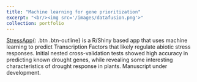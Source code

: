 ```yaml
---
title: "Machine learning for gene prioritization"
excerpt: "<br/><img src='/images/datafusion.png'>"
collection: portfolio
---
```


[StressApp](http://rrn.uark.edu/shiny/apps/rrn/){: .btn .btn-outline} is a R/Shiny based app that uses machine learning to predict Transcription Factors that likely regulate abiotic stress responses. Initial nested cross-validation tests showed high accuracy in predicting known drought genes, while revealing some interesting characteristics of drought response in plants. Manuscript under development.



